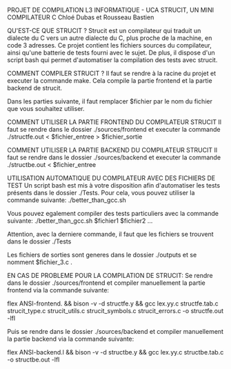 PROJET DE COMPILATION L3 INFORMATIQUE - UCA
STRUCIT, UN MINI COMPILATEUR C
Chloé Dubas et Rousseau Bastien


QU'EST-CE QUE STRUCIT ?
Strucit est un compilateur qui traduit un dialecte du C vers un autre dialecte du C, plus proche de la machine, en code 3 adresses.
Ce projet contient les fichiers sources du compilateur, ainsi qu'une batterie de tests fourni avec le sujet.
De plus, il dispose d'un script bash qui permet d'automatiser la compilation des tests avec strucit.


COMMENT COMPILER STRUCIT ?
Il faut se rendre à la racine du projet et executer la commande make. Cela compile la partie frontend et la partie backend de strucit.


Dans les parties suivante, il faut remplacer $fichier par le nom du fichier que vous souhaitez utiliser.

COMMENT UTILISER LA PARTIE FRONTEND DU COMPILATEUR STRUCIT
Il faut se rendre dans le dossier ./sources/frontend et executer la commande
./structfe.out < $fichier_entree > $fichier_sortie


COMMENT UTILISER LA PARTIE BACKEND DU COMPILATEUR STRUCIT
Il faut se rendre dans le dossier ./sources/backend et executer la commande
./structbe.out < $fichier_entree


UTILISATION AUTOMATIQUE DU COMPILATEUR AVEC DES FICHIERS DE TEST
Un script bash est mis à votre disposition afin d'automatiser les tests présents dans le dossier ./Tests. Pour cela, vous pouvez utiliser la commande suivante:
./better_than_gcc.sh

Vous pouvez egalement compiler des tests particuliers avec la commande suivante:
./better_than_gcc.sh $fichier1 $fichier2 ...

Attention, avec la derniere commande, il faut que les fichiers se trouvent dans le dossier ./Tests

Les fichiers de sorties sont generes dans le dossier ./outputs et se nomment $fichier_3.c .


EN CAS DE PROBLEME POUR LA COMPILATION DE STRUCIT:
Se rendre dans le dossier ./sources/frontend et compiler manuellement la partie frontend via la commande suivante:

flex ANSI-frontend. && bison -v -d structfe.y && gcc lex.yy.c structfe.tab.c strucit_type.c strucit_utils.c strucit_symbols.c strucit_errors.c -o structfe.out -lfl

Puis se rendre dans le dossier ./sources/backend et compiler manuellement la partie backend via la commande suivante:

flex ANSI-backend.l && bison -v -d structbe.y && gcc lex.yy.c structbe.tab.c -o structbe.out -lfl